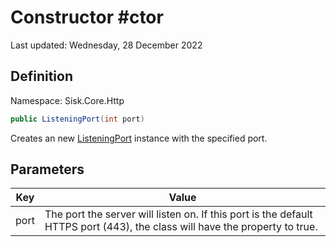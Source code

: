 # Constructor #ctor
Last updated: Wednesday, 28 December 2022

## Definition
Namespace: Sisk.Core.Http

```csharp
public ListeningPort(int port)
```

Creates an new [ListeningPort](/spec/Sisk/Core/Http/ListeningPort) instance with the specified port.

## Parameters

| Key | Value |
| --- | --- |
| port | The port the server will listen on. If this port is the default HTTPS port (443), the class will have the property  to true. | 

